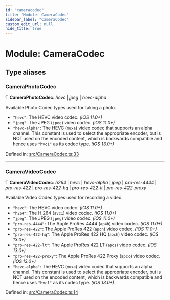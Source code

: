 ```yaml
---
id: "cameracodec"
title: "Module: CameraCodec"
sidebar_label: "CameraCodec"
custom_edit_url: null
hide_title: true
---
```


# Module: CameraCodec

## Type aliases

### CameraPhotoCodec

Ƭ **CameraPhotoCodec**: *hevc* \| *jpeg* \| *hevc-alpha*

Available Photo Codec types used for taking a photo.

* `"hevc"`: The HEVC video codec. _(iOS 11.0+)_
* `"jpeg"`: The JPEG (`jpeg`) video codec. _(iOS 11.0+)_
* `"hevc-alpha"`: The HEVC (`muxa`) video codec that supports an alpha channel. This constant is used to select the appropriate encoder, but is NOT used on the encoded content, which is backwards compatible and hence uses `"hvc1"` as its codec type. _(iOS 13.0+)_

Defined in: [src/CameraCodec.ts:33](https://github.com/cuvent/react-native-vision-camera/blob/daa3c48/src/CameraCodec.ts#L33)

___

### CameraVideoCodec

Ƭ **CameraVideoCodec**: *h264* \| *hevc* \| *hevc-alpha* \| *jpeg* \| *pro-res-4444* \| *pro-res-422* \| *pro-res-422-hq* \| *pro-res-422-lt* \| *pro-res-422-proxy*

Available Video Codec types used for recording a video.

* `"hevc"`: The HEVC video codec. _(iOS 11.0+)_
* `"h264"`: The H.264 (`avc1`) video codec. _(iOS 11.0+)_
* `"jpeg"`: The JPEG (`jpeg`) video codec. _(iOS 11.0+)_
* `"pro-res-4444"`: The Apple ProRes 4444 (`ap4h`) video codec. _(iOS 11.0+)_
* `"pro-res-422"`: The Apple ProRes 422 (`apcn`) video codec. _(iOS 11.0+)_
* `"pro-res-422-hq"`: The Apple ProRes 422 HQ (`apch`) video codec. _(iOS 13.0+)_
* `"pro-res-422-lt"`: The Apple ProRes 422 LT (`apcs`) video codec. _(iOS 13.0+)_
* `"pro-res-422-proxy"`: The Apple ProRes 422 Proxy (`apco`) video codec. _(iOS 13.0+)_
* `"hevc-alpha"`: The HEVC (`muxa`) video codec that supports an alpha channel. This constant is used to select the appropriate encoder, but is NOT used on the encoded content, which is backwards compatible and hence uses `"hvc1"` as its codec type. _(iOS 13.0+)_

Defined in: [src/CameraCodec.ts:14](https://github.com/cuvent/react-native-vision-camera/blob/daa3c48/src/CameraCodec.ts#L14)
